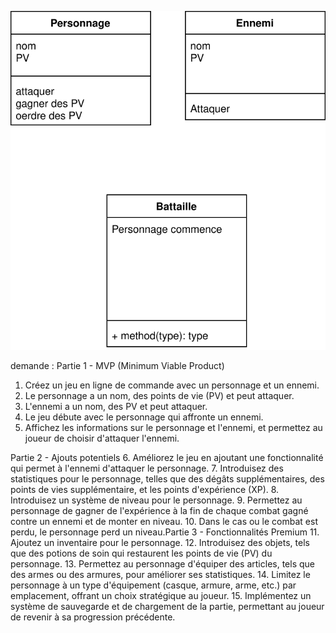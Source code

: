 ![debut](./debut.drawio.svg)


demande : Partie 1 - MVP (Minimum Viable Product)

1. Créez un jeu en ligne de commande avec un personnage et un ennemi.
2. Le personnage a un nom, des points de vie (PV) et peut attaquer.
3. L'ennemi a un nom, des PV et peut attaquer.
4. Le jeu débute avec le personnage qui affronte un ennemi.
5. Affichez les informations sur le personnage et l'ennemi, et permettez au joueur de choisir d'attaquer l'ennemi.

Partie 2 - Ajouts potentiels 6. Améliorez le jeu en ajoutant une fonctionnalité qui permet à l'ennemi d'attaquer le personnage. 7. Introduisez des statistiques pour le personnage, telles que des dégâts supplémentaires, des points de vies supplémentaire, et les points d'expérience (XP). 8. Introduisez un système de niveau pour le personnage. 9. Permettez au personnage de gagner de l'expérience à la fin de chaque combat gagné contre un ennemi et de monter en niveau. 10. Dans le cas ou le combat est perdu, le personnage perd un niveau.Partie 3 - Fonctionnalités Premium 11. Ajoutez un inventaire pour le personnage. 12. Introduisez des objets, tels que des potions de soin qui restaurent les points de vie (PV) du personnage. 13. Permettez au personnage d'équiper des articles, tels que des armes ou des armures, pour améliorer ses statistiques. 14. Limitez le personnage à un type d'équipement (casque, armure, arme, etc.) par emplacement, offrant un choix stratégique au joueur. 15. Implémentez un système de sauvegarde et de chargement de la partie, permettant au joueur de revenir à sa progression précédente.
